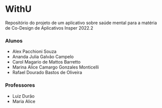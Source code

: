 # WithU
Repositório do projeto de um aplicativo sobre saúde mental para a matéria de Co-Design de Aplicativos Insper 2022.2
### Alunos
 * Alex Pacchioni Souza 
 * Ananda Julia Galvão Campelo
 * Carol Magario de Mattos Barretto
 * Marina Alice Camargo Gonzales Monticelli
 * Rafael Dourado Bastos de Oliveira
### Professores
 * Luiz Durão
 * Maria Alice
